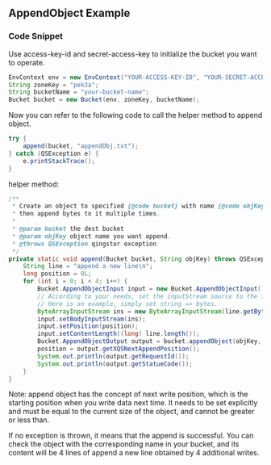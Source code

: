 ## AppendObject Example

### Code Snippet

Use access-key-id and secret-access-key to initialize the bucket you want to operate.

```java
EnvContext env = new EnvContext("YOUR-ACCESS-KEY-ID", "YOUR-SECRET-ACCESS-KEY");
String zoneKey = "pek3a";
String bucketName = "your-bucket-name";
Bucket bucket = new Bucket(env, zoneKey, bucketName);
```

Now you can refer to the following code to call the helper method to append object.

```java
try {
    append(bucket, "appendObj.txt");
} catch (QSException e) {
    e.printStackTrace();
}
```

helper method:

```java
/**
 * Create an object to specified {@code bucket} with name {@code objKey},
 * then append bytes to it multiple times.
 *
 * @param bucket the dest bucket
 * @param objKey object name you want append.
 * @throws QSException qingstor exception
 */
private static void append(Bucket bucket, String objKey) throws QSException {
    String line = "append a new line\n";
    long position = 0L;
    for (int i = 0; i < 4; i++) {
        Bucket.AppendObjectInput input = new Bucket.AppendObjectInput();
        // According to your needs, set the inputStream source to the implementation that meets your needs. 
        // Here is an example, simply set string => bytes.
        ByteArrayInputStream ins = new ByteArrayInputStream(line.getBytes());
        input.setBodyInputStream(ins);
        input.setPosition(position);
        input.setContentLength((long) line.length());
        Bucket.AppendObjectOutput output = bucket.appendObject(objKey, input);
        position = output.getXQSNextAppendPosition();
        System.out.println(output.getRequestId());
        System.out.println(output.getStatueCode());
    }
}
```


Note: append object has the concept of next write position, which is the starting position when you write data next time. 
It needs to be set explicitly and must be equal to the current size of the object, and cannot be greater or less than.

If no exception is thrown, it means that the append is successful. 
You can check the object with the corresponding name in your bucket, 
and its content will be 4 lines of append a new line obtained by 4 additional writes.